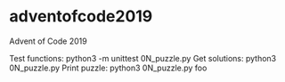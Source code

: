 # adventofcode2019
Advent of Code 2019

   Test functions: python3 -m unittest 0N_puzzle.py
   Get solutions:  python3 0N_puzzle.py
   Print puzzle:   python3 0N_puzzle.py foo


